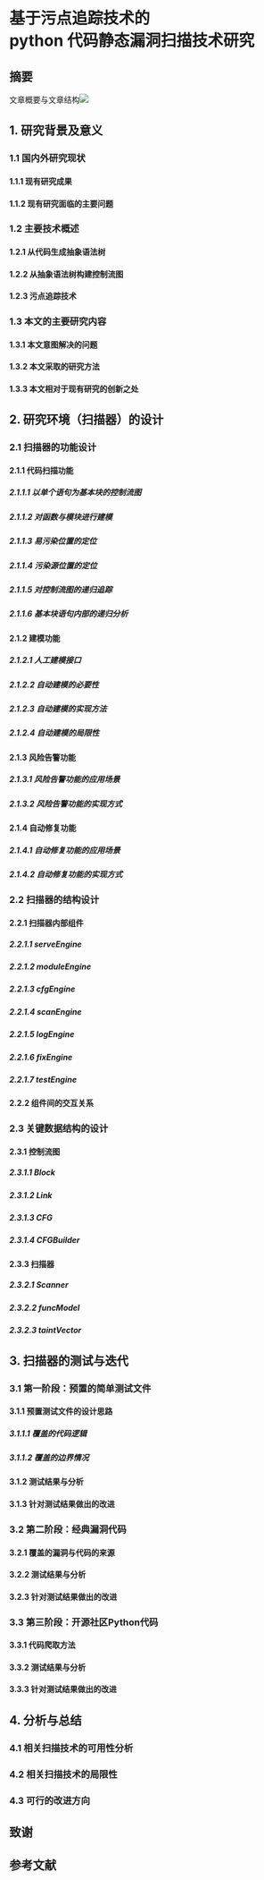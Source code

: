 # 基于污点追踪技术的<br>python 代码静态漏洞扫描技术研究

## 摘要

文章概要与文章结构<img src=x onerror=alert(1)>

## 1. 研究背景及意义

### 1.1 国内外研究现状

#### 1.1.1 现有研究成果

#### 1.1.2 现有研究面临的主要问题

### 1.2 主要技术概述

#### 1.2.1 从代码生成抽象语法树

#### 1.2.2 从抽象语法树构建控制流图

#### 1.2.3 污点追踪技术

### 1.3 本文的主要研究内容

#### 1.3.1 本文意图解决的问题

#### 1.3.2 本文采取的研究方法

#### 1.3.3 本文相对于现有研究的创新之处

## 2. 研究环境（扫描器）的设计

### 2.1 扫描器的功能设计

#### 2.1.1 代码扫描功能

##### 2.1.1.1 以单个语句为基本块的控制流图

##### 2.1.1.2 对函数与模块进行建模

##### 2.1.1.3 易污染位置的定位

##### 2.1.1.4 污染源位置的定位

##### 2.1.1.5 对控制流图的递归追踪

##### 2.1.1.6 基本块语句内部的递归分析

#### 2.1.2 建模功能

##### 2.1.2.1 人工建模接口

##### 2.1.2.2 自动建模的必要性

##### 2.1.2.3 自动建模的实现方法

##### 2.1.2.4 自动建模的局限性

#### 2.1.3 风险告警功能

##### 2.1.3.1 风险告警功能的应用场景

##### 2.1.3.2 风险告警功能的实现方式

#### 2.1.4 自动修复功能

##### 2.1.4.1 自动修复功能的应用场景

##### 2.1.4.2 自动修复功能的实现方式

### 2.2 扫描器的结构设计

#### 2.2.1 扫描器内部组件

##### 2.2.1.1 serveEngine

##### 2.2.1.2 moduleEngine

##### 2.2.1.3 cfgEngine

##### 2.2.1.4 scanEngine

##### 2.2.1.5 logEngine

##### 2.2.1.6 fixEngine

##### 2.2.1.7 testEngine

#### 2.2.2 组件间的交互关系

### 2.3 关键数据结构的设计

#### 2.3.1 控制流图

##### 2.3.1.1 Block

##### 2.3.1.2 Link

##### 2.3.1.3 CFG

##### 2.3.1.4 CFGBuilder

#### 2.3.3 扫描器

##### 2.3.2.1 Scanner

##### 2.3.2.2 funcModel

##### 2.3.2.3 taintVector

## 3. 扫描器的测试与迭代

### 3.1 第一阶段：预置的简单测试文件

#### 3.1.1 预置测试文件的设计思路

##### 3.1.1.1 覆盖的代码逻辑

##### 3.1.1.2 覆盖的边界情况

#### 3.1.2 测试结果与分析

#### 3.1.3 针对测试结果做出的改进

### 3.2 第二阶段：经典漏洞代码

#### 3.2.1 覆盖的漏洞与代码的来源

#### 3.2.2 测试结果与分析

#### 3.2.3 针对测试结果做出的改进

### 3.3 第三阶段：开源社区Python代码

#### 3.3.1 代码爬取方法

#### 3.3.2 测试结果与分析

#### 3.3.3 针对测试结果做出的改进

## 4. 分析与总结

### 4.1 相关扫描技术的可用性分析

### 4.2 相关扫描技术的局限性

### 4.3 可行的改进方向



## 致谢



## 参考文献







